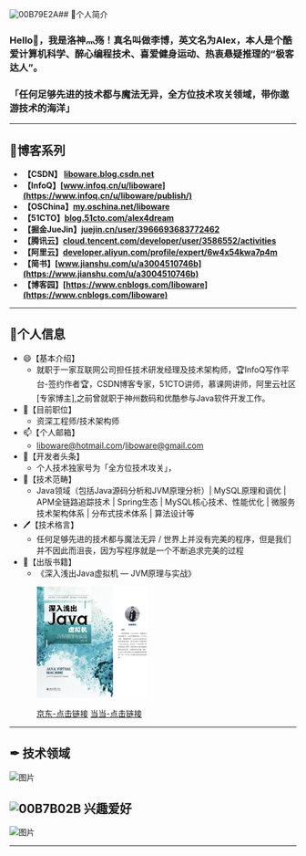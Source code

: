 ![00B79E2A](https://github.com/Liboware/liboware/assets/18031935/3aa3d904-45f7-4dab-8de0-0a8c484850c9)## 🤔个人简介

### Hello👋，我是洛神灬殇！真名叫做李博，英文名为Alex，本人是个酷爱计算机科学、醉心编程技术、喜爱健身运动、热衷悬疑推理的“极客达人”。

### 「**任何足够先进的技术都与魔法无异，全方位技术攻关领域，带你遨游技术的海洋**」

---

## 🌱博客系列

+ **【CSDN】 [liboware.blog.csdn.net](https://liboware.blog.csdn.net)**
+ **【InfoQ】[www.infoq.cn/u/liboware](https://www.infoq.cn/u/liboware/publish/)**
+ **【OSChina】[my.oschina.net/liboware](https://my.oschina.net/liboware/)**
+ **【51CTO】[blog.51cto.com/alex4dream](https://blog.51cto.com/alex4dream)**
+ **【掘金JueJin】[juejin.cn/user/3966693683772462](https://juejin.cn/user/3966693683772462)**
+ **【腾讯云】[cloud.tencent.com/developer/user/3586552/activities](https://cloud.tencent.com/developer/user/3586552/activities)**
+ **【阿里云】[developer.aliyun.com/profile/expert/6w4x54kwa7p4m](https://developer.aliyun.com/profile/expert/6w4x54kwa7p4m)**
+ **【简书】[www.jianshu.com/u/a3004510746b](https://www.jianshu.com/u/a3004510746b)**
+ **【博客园】[https://www.cnblogs.com/liboware](https://www.cnblogs.com/liboware)**

---

## 🔭个人信息

- 😄【基本介绍】 
  - 就职于一家互联网公司担任技术研发经理及技术架构师，🏆InfoQ写作平台-签约作者🏆，CSDN博客专家，51CTO讲师，慕课网讲师，阿里云社区[专家博主],之前曾就职于神州数码和优酷参与Java软件开发工作。
- 👯【目前职位】
  - 资深工程师/技术架构师
- 📫【个人邮箱】
  - liboware@hotmail.com/liboware@gmail.com 
- 💬【开发者头条】
  - 个人技术独家号为「全方位技术攻关」， 
- 🌱【技术范畴】
  - Java领域（包括Java源码分析和JVM原理分析）| MySQL原理和调优 | APM全链路追踪技术 | Spring生态 | MySQL核心技术、性能优化 | 微服务技术架构体系 | 分布式技术体系 | 算法设计等
- 🖊【技术格言】
  - 任何足够先进的技术都与魔法无异 / 世界上并没有完美的程序，但是我们并不因此而沮丧，因为写程序就是一个不断追求完美的过程
- 📕【出版书籍】
  - 《深入浅出Java虚拟机 — JVM原理与实战》
      <p class="text-left">
			  <a href="https://item.jd.com/13762401.html" target="_blank"><img src="book2.jpg" width="195" height="195" alt=""></a>
      </p>
		  <p class="text-left">
			  <a href="https://item.jd.com/13762401.html" target="_blank">京东-点击链接</a>
			  <a href="http://product.dangdang.com/29583403.html" target="_blank">当当-点击链接</a>			
     </p>

---

## ✒ 技术领域

![图片](https://user-images.githubusercontent.com/18031935/231723783-154bf275-e3af-452f-bf8b-e2efd32373e1.png)

## ![00B7B02B](https://github.com/Liboware/liboware/assets/18031935/c8d5f113-cb21-4cab-a47e-1c0c01ceb776) 兴趣爱好

![图片](https://user-images.githubusercontent.com/18031935/232239272-e6d12ae6-66f5-4ef6-96e4-21001dc721cc.png)

---





